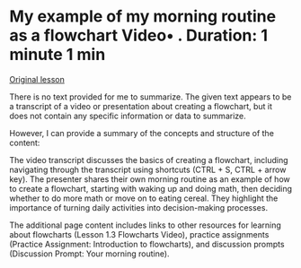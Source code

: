 # My example of my morning routine as a flowchart Video• . Duration: 1 minute 1 min

[Original lesson](https://www.coursera.org/learn/uol-algorithms-and-data-structures-1/lecture/QA6xY/my-example-of-my-morning-routine-as-a-flowchart)

There is no text provided for me to summarize. The given text appears to be a transcript of a video or presentation about creating a flowchart, but it does not contain any specific information or data to summarize.

However, I can provide a summary of the concepts and structure of the content:

The video transcript discusses the basics of creating a flowchart, including navigating through the transcript using shortcuts (CTRL + S, CTRL + arrow key). The presenter shares their own morning routine as an example of how to create a flowchart, starting with waking up and doing math, then deciding whether to do more math or move on to eating cereal. They highlight the importance of turning daily activities into decision-making processes.

The additional page content includes links to other resources for learning about flowcharts (Lesson 1.3 Flowcharts Video), practice assignments (Practice Assignment: Introduction to flowcharts), and discussion prompts (Discussion Prompt: Your morning routine).

